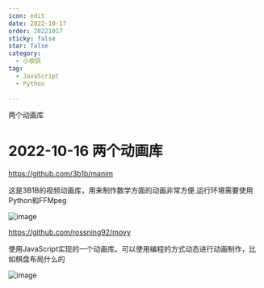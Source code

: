 ```yaml
---
icon: edit
date: 2022-10-17
order: 20221017
sticky: false
star: false
category:
  - 小收获
tag:
  - JavaScript
  - Python
  
---
```


两个动画库

<!-- more -->

# 2022-10-16 两个动画库

https://github.com/3b1b/manim

这是3B1B的视频动画库，用来制作数学方面的动画非常方便.运行环境需要使用Python和FFMpeg

![image](https://user-images.githubusercontent.com/384918/196195531-2da87cc0-e724-48fa-9eb7-802982df2573.png)



https://github.com/rossning92/movy

使用JavaScript实现的一个动画库。可以使用编程的方式动态进行动画制作，比如棋盘布局什么的

![image](https://user-images.githubusercontent.com/384918/196195373-c9abf63c-d634-490b-8d8b-c28758991c53.png)
